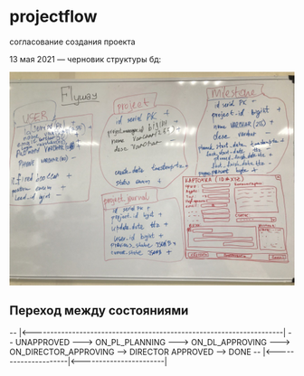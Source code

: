 # projectflow

согласование создания проекта

13 мая 2021 — черновик структуры бд:

![image](file.jpg)


## Переход между состояниями

--                     |<---------------------------------------------------------------------|
-- UNAPPROVED ---> ON_PL_PLANNING ---> ON_DL_APPROVING ---> ON_DIRECTOR_APPROVING --> DIRECTOR APPROVED --> DONE
--                     |<---------------------|<-----------------------|